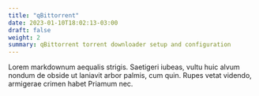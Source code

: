 ```yaml
---
title: "qBittorrent"
date: 2023-01-10T18:02:13-03:00
draft: false
weight: 2
summary: qBittorrent torrent downloader setup and configuration
---
```


Lorem markdownum aequalis strigis. Saetigeri iubeas, vultu huic alvum nondum
de obside ut laniavit arbor palmis, cum quin. Rupes vetat videndo, armigerae
crimen habet Priamum nec.
